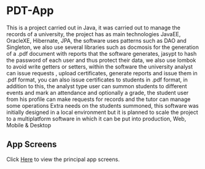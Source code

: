 # PDT-App
This is a project carried out in Java, it was carried out to manage the records of a university, the project has as main technologies JavaEE, OracleXE, Hibernate, JPA, the software uses patterns such as DAO and Singleton, we also use several libraries such as docmosis for the generation of a .pdf document with reports that the software generates, jasypt to hash the password of each user and thus protect their data, we also use lombok to avoid write getters or setters, within the software the university analyst can issue requests , upload certificates, generate reports and issue them in .pdf format, you can also issue certificates to students in .pdf format, in addition to this, the analyst type user can summon students to different events and mark an attendance and optionally a grade, the student user from his profile can make requests for records and the tutor can manage some operations Extra needs on the students summoned, this software was initially designed in a local environment but it is planned to scale the project to a multiplatform software in which it can be put into production, Web, Mobile & Desktop

## App Screens

Click [Here](https://drive.google.com/drive/folders/1VPmiRhE1z4LNJ4mVXuQVUMDFqnut4NnX?usp=sharing) to view the principal app screens.
